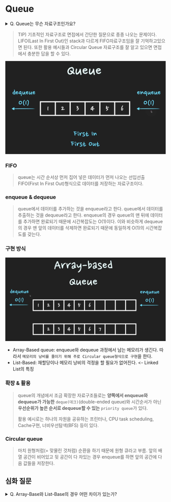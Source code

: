 # Queue

<details>
<summary>Q. Queue는 무슨 자료구조인가요?</summary>
<div markdown="1">       

queue는 선입선출 FIFO(First In First Out)의 자료구조이다. 
시간복잡도는 `enqueue`: O(1), `dequeue`: O(1) 이다. 
활용 예시는 Cache구현, 프로세스 관리, 너비우선탐색(BFS) 등이있다. 

</div>
</details>

> TIP) 기초적인 자료구조로 면접에서 간단한 질문으로 종종 나오는 문제이다. 
> LIFO(Last In First Out)인 stack과 다르게 FIFO자료구조임을 잘 기억하고있으면 된다. 
> 또한 활용 예시들과 Circular Queue 자료구조를 잘 알고 있으면 면접에서 충분한 답을 할 수 있다. 

![img.png](../../../img/queue.png)


### FIFO 
> queue는 시간 순서상 먼저 집어 넣은 데이터가 먼저 나오는 선입선출 FIFO(First In First Out)형식으로 데이터를 저장하는 자료구조이다.

### enqueue & dequeue 

> queue에서 데이터를 추가하는 것을 enqueue라고 한다. 
> queue에서 데이터를 추출하는 것을 dequeue라고 한다. 
> enqueue의 경우 queue의 맨 뒤에 데이터를 추가하면 완료되기 때문에 시간복잡도는 O(1)이다.
> 이와 비슷하게 dequeue의 경우 맨 앞의 데이터를 삭제하면 완료되기 때문에 동일하게 O(1)의 시간복잡도를 갖는다.

### 구현 방식
![img.png](../../../img/array_based_queue.png)


* Array-Based queue: enqueue와 dequeue 과정에서 남는 메모리가 생긴다. 따라서 `메모리의 낭비를 줄이기 위해 주로 Circular queue형식으로 구현`을 한다. 
* List-Based: 재할당이나 메모리 낭비의 걱정을 할 필요가 없어진다. <- Linked List의 특징  

### 확장 & 활용 
> queue의 개념에서 조금 확장한 자료구조들로는 **양쪽에서 enqueue와 dequeue가 가능한** `deque(데크)`(double-ended queue)와 
> 시간순서가 아닌 **우선순위가 높은 순서로 dequeue할 수 있는** `priority queue`가 있다.
> 
> 활용 예시로는 하나의 자원을 공유하는 프린터나, CPU task scheduling, Cache구현, 너비우선탐색(BFS) 등이 있다. 


### Circular queue
> 마치 원형처럼(= 맞물린 것처럼) 순환을 하기 때문에 원형 큐라고 부름.
> 앞의 배열 공간이 비어있고 뒷 공간이 다 차있는 경우 enqueue를 하면 앞의 공간에 다음 값들을 저장한다. 

## 심화 질문 

<details>
<summary>Q. Array-Base와 List-Base의 경우 어떤 차이가 있는가?</summary>
<div markdown="1">       

Array-Base의 경우 queue는 circular queue로 구현하는 것이 일반적이다. 
이는 메모리를 효율적으로 사용하기 위함이다. 또한 enqueue가 계속 발생하면 fixed size를 넘어서게 되기 때문에, 
dynamic array와 같은 방법으로 Array의 size를 확장시켜야 한다. 그럼에도 enqueue의 시간복잡도는 (amortized)O(1)를 유지할 수 있다. 

List-Base의 경우 보통 singly-linked list로 구현한다. enqueue는 단순히 singly-linkedlist에서 append를 하는 것으로 구현되고, 
이 때 시간복잡도는 O(1)이다. dequeue는 맨 앞의 원소를 삭제하고 first head를 변경하면 되기 때문에 이 연산도 O(1)의 시간이 걸린다. 

요약하자면, 두 가지 종류의 자료구조로 queue를 구현하더라도 enqueue와 dequeue는 모두 O(1)의 시간복잡도를 갖는다. 
Array-Base의 경우 전반적으로 performance가 더 좋지만, worst case의 경우에는 훨씬 더 느릴 수 있다(resize).
List-Base의 경우에는 enqueue를 할 때마다 memory allocation을 해야하기 때문에 전반적인 runtime이 느릴 수 있다. 

</div>
</details>

